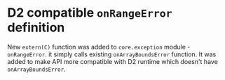# D2 compatible `onRangeError` definition

New `extern(C)` function was added to `core.exception` module - `onRangeError`.
it simply calls existing `onArrayBoundsError` function. It was added to make API
more compatible with D2 runtime which doesn't have `onArrayBoundsError`.
